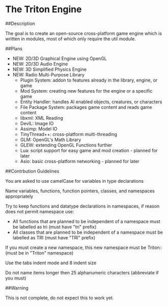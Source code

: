 The Triton Engine
=============

##Description

The goal is to create an open-source cross-platform game engine which is written in modules, most of which only require the util module.

##Plans

- NEW: 2D/3D Graphical Engine using OpenGL
- NEW: 2D/3D Audio Engine
- NEW: 3D Simplified Physics Engine
- NEW: Radio Multi-Purpose Library
	- Plugin System: addon to features already in the library, engine, or game
	- Mod System: creating new features for the engine or a specific game
	- Entity Handler: handles AI enabled objects, creatures, or characters
	- File Package System: packages game content and reads game content
	- libxml: XML Reading
	- DevIL: Image IO
	- Assimp: Model IO
	- TinyThread++: cross-platform multi-threading
	- GLM: OpenGL's Math Library
	- GLEW: extending OpenGL Functions further
	- Lua: script support for easy game and mod creation - planned for later
	- Asio: basic cross-platform networking - planned for later

##Contrbution Guidelines

You are asked to use camelCase for variables in type declarations

Name variables, functions, function pointers, classes, and namespaces appropriately

Try to keep functions and datatype declarations in namespaces, if reason does not permit namespace use: 

- All functions that are planned to be independent of a namespace must be labelled as tri<Function Name> (must have "tri" prefix)
- All classes that are planned to be independent of a namespace must be labelled as TRI<Class Name> (must have "TRI" prefix)

If you must create a new namespace, this new namespace must be Triton::<Namespace Name> (must be in "Triton" namespace)

Use the tabs indent mode and 8 indent size

Do not name items longer then 25 alphanumeric characters (abbreviate if you must)

##Warning

This is not complete, do not expect this to work yet.

